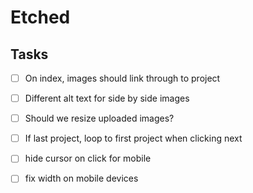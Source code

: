 # Etched


## Tasks
- [ ] On index, images should link through to project
- [ ] Different alt text for side by side images
- [ ] Should we resize uploaded images?
- [ ] If last project, loop to first project when clicking next
- [ ] hide cursor on click for mobile
- [ ] fix width on mobile devices


